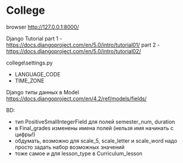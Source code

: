 # College

browser
http://127.0.0.1:8000/


Django Tutorial
part 1 - https://docs.djangoproject.com/en/5.0/intro/tutorial01/
part 2 - https://docs.djangoproject.com/en/5.0/intro/tutorial02/

college\settings.py
- LANGUAGE_CODE
- TIME_ZONE


Django типы данных в Model
https://docs.djangoproject.com/en/4.2/ref/models/fields/

BD:
- тип PositiveSmallIntegerField для полей semester_num, duration
- в Final_grades изменены имена полей (нельзя имя начинать с цифры!)
- обдумать, возможно для scale_5, scale_letter и scale_word надо просто задать набор возможных значений
- тоже самое и для lesson_type в Curriculum_lesson


